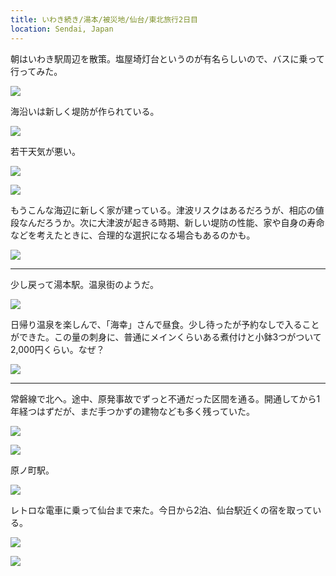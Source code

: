 ```yaml
---
title: いわき続き/湯本/被災地/仙台/東北旅行2日目
location: Sendai, Japan
---
```


朝はいわき駅周辺を散策。塩屋埼灯台というのが有名らしいので、バスに乗って行ってみた。

![](https://ceshmina-photos.s3.ap-northeast-1.amazonaws.com/medium/202103/20210316-082420.jpg)

海沿いは新しく堤防が作られている。

![](https://ceshmina-photos.s3.ap-northeast-1.amazonaws.com/medium/202103/20210316-095308.jpg)

若干天気が悪い。

![](https://ceshmina-photos.s3.ap-northeast-1.amazonaws.com/medium/202103/20210316-095632.jpg)

![](https://ceshmina-photos.s3.ap-northeast-1.amazonaws.com/medium/202103/20210316-100613.jpg)

もうこんな海辺に新しく家が建っている。津波リスクはあるだろうが、相応の値段なんだろうか。次に大津波が起きる時期、新しい堤防の性能、家や自身の寿命などを考えたときに、合理的な選択になる場合もあるのかも。

![](https://ceshmina-photos.s3.ap-northeast-1.amazonaws.com/medium/202103/20210316-101112.jpg)

---

少し戻って湯本駅。温泉街のようだ。

![](https://ceshmina-photos.s3.ap-northeast-1.amazonaws.com/medium/202103/20210316-120618.jpg)

日帰り温泉を楽しんで、「海幸」さんで昼食。少し待ったが予約なしで入ることができた。この量の刺身に、普通にメインくらいある煮付けと小鉢3つがついて2,000円くらい。なぜ？

![](https://ceshmina-photos.s3.ap-northeast-1.amazonaws.com/medium/202103/20210316-131951.jpg)

---

常磐線で北へ。途中、原発事故でずっと不通だった区間を通る。開通してから1年経つはずだが、まだ手つかずの建物なども多く残っていた。

![](https://ceshmina-photos.s3.ap-northeast-1.amazonaws.com/medium/202103/20210316-161337.jpg)

![](https://ceshmina-photos.s3.ap-northeast-1.amazonaws.com/medium/202103/20210316-161903.jpg)

原ノ町駅。

![](https://ceshmina-photos.s3.ap-northeast-1.amazonaws.com/medium/202103/20210316-164556.jpg)

レトロな電車に乗って仙台まで来た。今日から2泊、仙台駅近くの宿を取っている。

![](https://ceshmina-photos.s3.ap-northeast-1.amazonaws.com/medium/202103/20210316-165814.jpg)

![](https://ceshmina-photos.s3.ap-northeast-1.amazonaws.com/medium/202103/20210316-191349.jpg)
